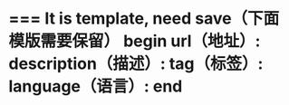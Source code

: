 ===
It is template, need save（下面模版需要保留）
begin
url（地址）: 
description（描述）:
tag（标签）:
language（语言）:
end
===